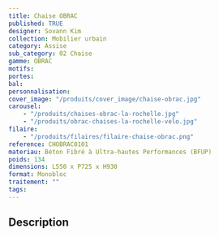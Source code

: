 ```yaml
---
title: Chaise OBRAC
published: TRUE
designer: Sovann Kim
collection: Mobilier urbain
category: Assise
sub_category: 02 Chaise
gamme: OBRAC
motifs:
portes:
bal:
personnalisation:
cover_image: "/produits/cover_image/chaise-obrac.jpg"
carousel:
    - "/produits/chaises-obrac-la-rochelle.jpg"
    - "/produits/obrac-chaises-la-rochelle-velo.jpg"
filaire:
    - "/produits/filaires/filaire-chaise-obrac.png"
reference: CHOBRAC0101
materiau: Béton Fibré à Ultra-hautes Performances (BFUP)
poids: 134
dimensions: L550 x P725 x H930
format: Monobloc
traitement: ""
tags:
---
```


## Description
